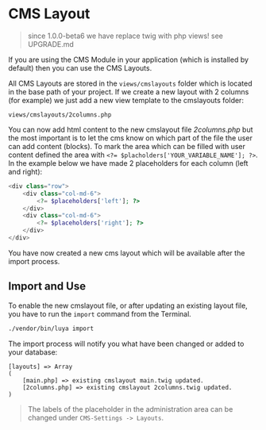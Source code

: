 CMS Layout
==========

> since 1.0.0-beta6 we have replace twig with php views! see UPGRADE.md

If you are using the CMS Module in your application (which is installed by default) then you can use the CMS Layouts.

All CMS Layouts are stored in the `views/cmslayouts` folder which is located in the base path of your project. If we create a new layout with 2 columns (for example) we just add a new view template to the cmslayouts folder:

```
views/cmslayouts/2columns.php
```

You can now add html content to the new cmslayout file *2columns.php* but the most important is to let the cms know on which part of the file the user can add content (blocks). To mark the area which can be filled with user content defined the area with `<?= $placholders['YOUR_VARIABLE_NAME']; ?>`. In the example below we have made 2 placeholders for each column (left and right):

```php
<div class="row">
    <div class="col-md-6">
        <?= $placeholders['left']; ?>
    </div>
    <div class="col-md-6">
        <?= $placeholders['right']; ?>
    </div>
</div>
```

You have now created a new cms layout which will be available after the import process.

Import and Use
--------------

To enable the new cmslayout file, or after updating an existing layout file, you have to run the `import` command from the Terminal.

```sh
./vendor/bin/luya import
```

The import process will notify you what have been changed or added to your database:

```
[layouts] => Array
(
    [main.php] => existing cmslayout main.twig updated.
    [2columns.php] => existing cmslayout 2columns.twig updated.
)
```

> The labels of the placeholder in the administration area can be changed under `CMS-Settings -> Layouts`.
